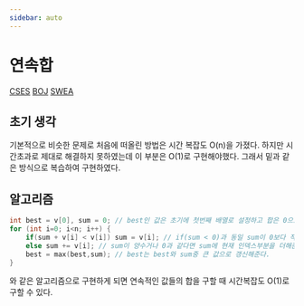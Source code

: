 ```yaml
---
sidebar: auto
---
```

# 연속합
[CSES](https://cses.fi/problemset/task/1643) [BOJ](https://www.acmicpc.net/problem/1912) [SWEA](https://swexpertacademy.com/main/code/problem/problemDetail.do?contestProbId=AWXQm2SqdxkDFAUo&categoryId=AWXQm2SqdxkDFAUo&categoryType=CODE&&&)  
## 초기 생각
기본적으로 비슷한 문제로 처음에 떠올린 방법은 시간 복잡도 O(n)을 가졌다. 하지만 시간초과로 제대로 해결하지 못하였는데 이 부분은 O(1)로 구현해야했다. 그래서 밑과 같은 방식으로 복습하여 구현하였다.
## 알고리즘
```cpp
int best = v[0], sum = 0; // best인 값은 초기에 첫번째 배열로 설정하고 합은 0으로 설정한다.
for (int i=0; i<n; i++) {
	if(sum + v[i] < v[i]) sum = v[i]; // if(sum < 0)과 동일 sum이 0보다 작으면 v[i]로 새롭게 초기화시켜준다.
	else sum += v[i]; // sum이 양수거나 0과 같다면 sum에 현재 인덱스부분을 더해준다.
	best = max(best,sum); // best는 best와 sum중 큰 값으로 갱신해준다.
}
```
와 같은 알고리즘으로 구현하게 되면 연속적인 값들의 합을 구할 때 시간복잡도 O(1)로 구할 수 있다.